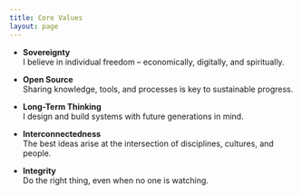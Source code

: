 ```yaml
---
title: Core Values
layout: page
---
```


- **Sovereignty**  
  I believe in individual freedom – economically, digitally, and spiritually.

- **Open Source**  
  Sharing knowledge, tools, and processes is key to sustainable progress.

- **Long-Term Thinking**  
  I design and build systems with future generations in mind.

- **Interconnectedness**  
  The best ideas arise at the intersection of disciplines, cultures, and people.

- **Integrity**  
  Do the right thing, even when no one is watching.